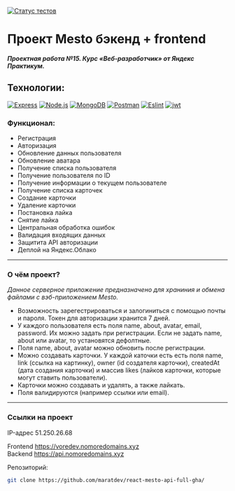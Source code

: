 [![Статус тестов](../../actions/workflows/tests.yml/badge.svg)](../../actions/workflows/tests.yml)

# Проект Mesto бэкенд + frontend
 _***Проектная работа №15. Курс «Веб-разработчик» от Яндекс Практикум.***_

## Технологии:
  <a href="https://expressjs.com/ru/" target="_blank" rel="noreferrer"><img src="https://img.shields.io/badge/-Express-090909?style=for-the-badge&logo=Express" alt="Express" /></a>
  <a href="https://nodejs.org/ru" target="_blank" rel="noreferrer"><img src="https://img.shields.io/badge/-Node.js-090909?style=for-the-badge&logo=Node.js" alt="Node.js" /></a>
  <a href="https://www.mongodb.com/" target="_blank" rel="noreferrer"><img src="https://img.shields.io/badge/-MongoDB-090909?style=for-the-badge&logo=MongoDB" alt="MongoDB" /></a>
  <a href="https://www.postman.com/" target="_blank" rel="noreferrer"><img src="https://img.shields.io/badge/-Postman-090909?style=for-the-badge&logo=Postman" alt="Postman" /></a>
  <a href="https://eslint.org/" target="_blank" rel="noreferrer"><img src="https://img.shields.io/badge/-Eslint-090909?style=for-the-badge&logo=Eslint&logoColor=blue" alt="Eslint" /></a>
  <a href="https://jwt.io/" target="_blank" rel="noreferrer"><img src="https://img.shields.io/badge/-Jsonwebtokens-090909?style=for-the-badge&logo=json-web-tokens&logoColor=d63aff" alt="jwt" /></a>

### Функционал:

+ Регистрация
+ Авторизация
+ Обновление данных пользователя
+ Обновление аватара
+ Получение списка пользователя
+ Получение пользователя по ID
+ Получение информации о текущем пользователе
+ Получение списка карточек
+ Создание карточки
+ Удаление карточки
+ Постановка лайка
+ Снятие лайка
+ Центральная обработка ошибок
+ Валидация входящих данных
+ Защитита API авторизации
+ Деплой на Яндекс.Облако
------
### О чём проект?

*Данное серверное приложение предназначено для храниния и обмена файлами с вэб-приложением Mesto.*

* Возможность зарегестрироваться и залогиниться с помощью почты и пароля. Токен для авторизации хранится 7 дней.
* У каждого пользователя есть поля name, about, avatar, email, password. Их можно задать при регистрации. Если не задать name, about или avatar, то установятся дефолтные.
* Поля name, about, avatar можно обновить после регистрации.
* Можно создавать карточки. У каждой каточки есть есть поля name, link (ссылка на картинку), owner (id создателя карточки), createdAt (дата создания карточки) и массив likes (лайков карточки, которые могут ставить пользователи).
* Карточки можно создавать и удалять, а также лайкать.
* Поля валидируются (например ссылки или email).
------

### Ссылки на проект

IP-адрес 51.250.26.68

Frontend <a href="https://voredev.nomoredomains.xyz/" target="_blank" rel="noreferrer">https://voredev.nomoredomains.xyz</a>   
Backend <a href="https://api.nomoredomains.xyz/" target="_blank" rel="noreferrer">https://api.nomoredomains.xyz</a>


Репозиторий:

```bash
git clone https://github.com/maratdev/react-mesto-api-full-gha/
```
